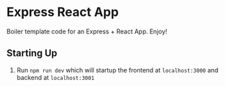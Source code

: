 # Express React App

Boiler template code for an Express + React App. Enjoy!

## Starting Up

1. Run `npm run dev` which will startup the frontend at `localhost:3000` and backend at `localhost:3001`
